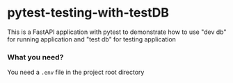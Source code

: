 # pytest-testing-with-testDB
This is a FastAPI application with pytest to demonstrate how to use "dev db" for running application and "test db" for testing application
### What you need?
You need a `.env` file in the project root directory
